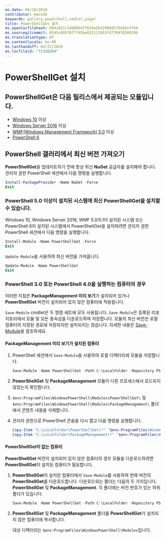```yaml
---
ms.date: 09/19/2019
contributor: manikb
keywords: gallery,powershell,cmdlet,psget
title: PowerShellGet 설치
ms.openlocfilehash: 69dc851c54089b47fb19e5b32990d579d26effb9
ms.sourcegitcommit: 6545c60578f7745be015111052fd7769f8289296
ms.translationtype: HT
ms.contentlocale: ko-KR
ms.lasthandoff: 04/22/2020
ms.locfileid: "71328204"
---
```

# <a name="installing-powershellget"></a>PowerShellGet 설치

## <a name="powershellget-is-an-in-box-module-in-the-following-releases"></a>PowerShellGet은 다음 릴리스에서 제공되는 모듈입니다.

- [Windows 10](https://www.microsoft.com/windows) 이상
- [Windows Server 2016](/windows-server/windows-server) 이상
- [WMF(Windows Management Framework) 5.0](https://www.microsoft.com/download/details.aspx?id=50395) 이상
- [PowerShell 6](https://github.com/PowerShell/PowerShell/releases)

## <a name="get-the-latest-version-from-powershell-gallery"></a>PowerShell 갤러리에서 최신 버전 가져오기

**PowerShellGet**을 업데이트하기 전에 항상 최신 **NuGet** 공급자를 설치해야 합니다. 관리자 권한 PowerShell 세션에서 다음 명령을 실행합니다.

```powershell
Install-PackageProvider -Name NuGet -Force
Exit
```

### <a name="for-systems-with-powershell-50-or-newer-you-can-install-the-latest-powershellget"></a>PowerShell 5.0 이상이 설치된 시스템에 최신 PowerShellGet을 설치할 수 있습니다.

Windows 10, Windows Server 2016, WMF 5.0/5.1이 설치된 시스템 또는 PowerShell 6이 설치된 시스템에서 PowerShellGet을 설치하려면 관리자 권한 PowerShell 세션에서 다음 명령을 실행합니다.

```powershell
Install-Module -Name PowerShellGet -Force
Exit
```

`Update-Module`을 사용하여 최신 버전을 가져옵니다.

```powershell
Update-Module -Name PowerShellGet
Exit
```

### <a name="for-computers-running-powershell-30-or-powershell-40"></a>PowerShell 3.0 또는 PowerShell 4.0을 실행하는 컴퓨터의 경우

이러한 지침은 **PackageManagement 미리 보기**가 설치되어 있거나 **PowerShellGet** 버전이 설치되어 있지 않은 컴퓨터에 적용됩니다.

`Save-Module` cmdlet은 두 명령 세트에 모두 사용됩니다. `Save-Module`은 등록된 리포지토리에서 모듈 및 모든 종속성을 다운로드하여 저장합니다. 모듈의 최신 버전은 로컬 컴퓨터의 지정된 경로에 저장되지만 설치되지는 않습니다. 자세한 내용은 [Save-Module](/powershell/module/PowershellGet/Save-Module)을 참조하세요.

#### <a name="computers-with-the-packagemanagement-preview-installed"></a>PackageManagement 미리 보기가 설치된 컴퓨터

1. PowerShell 세션에서 `Save-Module`을 사용하여 로컬 디렉터리에 모듈을 저장합니다.

   ```powershell
   Save-Module -Name PowerShellGet -Path C:\LocalFolder -Repository PSGallery
   ```

1. **PowerShellGet** 및 **PackageManagement** 모듈이 다른 프로세스에서 로드되지 않았는지 확인합니다.
1. `$env:ProgramFiles\WindowsPowerShell\Modules\PowerShellGet\` 및 `$env:ProgramFiles\WindowsPowerShell\Modules\PackageManagement\` 폴더에서 콘텐츠 내용을 삭제합니다.
1. 관리자 권한으로 PowerShell 콘솔을 다시 열고 다음 명령을 실행합니다.

   ```powershell
   Copy-Item "C:\LocalFolder\PowerShellGet\*" "$env:ProgramFiles\WindowsPowerShell\Modules\PowerShellGet\" -Recurse -Force
   Copy-Item "C:\LocalFolder\PackageManagement\*" "$env:ProgramFiles\WindowsPowerShell\Modules\PackageManagement\" -Recurse -Force
   ```

#### <a name="computers-without-powershellget"></a>PowerShellGet이 없는 컴퓨터

**PowerShellGet** 버전이 설치되어 있지 않은 컴퓨터의 경우 모듈을 다운로드하려면 **PowerShellGet**이 설치된 컴퓨터가 필요합니다.

1. **PowerShellGet**이 설치된 컴퓨터에서 `Save-Module`를 사용하여 현재 버전의 **PowerShellGet**를 다운로드합니다. 다운로드되는 폴더는 다음의 두 가지입니다. **PowerShellGet** 및 **PackageManagement**. 각 폴더에는 버전 번호가 있는 하위 폴더가 있습니다.

   ```powershell
   Save-Module -Name PowerShellGet -Path C:\LocalFolder -Repository PSGallery
   ```

1. **PowerShellGet** 및 **PackageManagement** 폴더를 **PowerShellGet**가 설치되지 않은 컴퓨터에 복사합니다.

   대상 디렉터리는 `$env:ProgramFiles\WindowsPowerShell\Modules`입니다.
